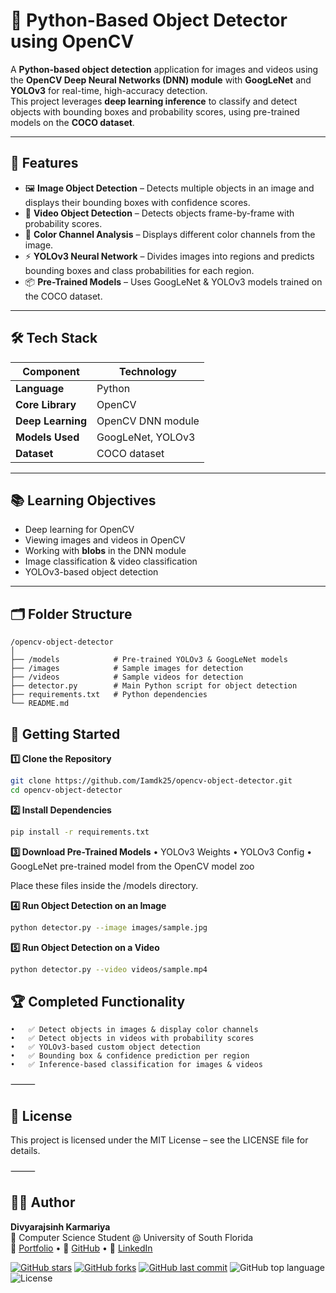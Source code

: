 # 🎯 Python-Based Object Detector using OpenCV

A **Python-based object detection** application for images and videos using the **OpenCV Deep Neural Networks (DNN) module** with **GoogLeNet** and **YOLOv3** for real-time, high-accuracy detection.  
This project leverages **deep learning inference** to classify and detect objects with bounding boxes and probability scores, using pre-trained models on the **COCO dataset**.

---

## 🧠 Features

- 🖼 **Image Object Detection** – Detects multiple objects in an image and displays their bounding boxes with confidence scores.  
- 🎥 **Video Object Detection** – Detects objects frame-by-frame with probability scores.  
- 🧮 **Color Channel Analysis** – Displays different color channels from the image.  
- ⚡ **YOLOv3 Neural Network** – Divides images into regions and predicts bounding boxes and class probabilities for each region.  
- 📦 **Pre-Trained Models** – Uses GoogLeNet & YOLOv3 models trained on the COCO dataset.  

---

## 🛠 Tech Stack

| Component         | Technology |
|------------------|------------|
| **Language**     | Python |
| **Core Library** | OpenCV |
| **Deep Learning** | OpenCV DNN module |
| **Models Used**  | GoogLeNet, YOLOv3 |
| **Dataset**      | COCO dataset |

---

## 📚 Learning Objectives

- Deep learning for OpenCV  
- Viewing images and videos in OpenCV  
- Working with **blobs** in the DNN module  
- Image classification & video classification  
- YOLOv3-based object detection  

---

## 🗂 Folder Structure
```plaintext
/opencv-object-detector
│
├── /models            # Pre-trained YOLOv3 & GoogLeNet models
├── /images            # Sample images for detection
├── /videos            # Sample videos for detection
├── detector.py        # Main Python script for object detection
├── requirements.txt   # Python dependencies
└── README.md
```
## 🚀 Getting Started

**1️⃣ Clone the Repository**
```bash
git clone https://github.com/Iamdk25/opencv-object-detector.git
cd opencv-object-detector
```
**2️⃣ Install Dependencies**
```bash
pip install -r requirements.txt
```
**3️⃣ Download Pre-Trained Models**
	•	YOLOv3 Weights
	•	YOLOv3 Config
	•	GoogLeNet pre-trained model from the OpenCV model zoo

Place these files inside the /models directory.

**4️⃣ Run Object Detection on an Image**
```bash
python detector.py --image images/sample.jpg
```
**5️⃣ Run Object Detection on a Video**
```bash
python detector.py --video videos/sample.mp4
```

## 🏆 Completed Functionality
	•	✅ Detect objects in images & display color channels
	•	✅ Detect objects in videos with probability scores
	•	✅ YOLOv3-based custom object detection
	•	✅ Bounding box & confidence prediction per region
	•	✅ Inference-based classification for images & videos

⸻

## 📜 License

This project is licensed under the MIT License – see the LICENSE file for details.

⸻

## 👨‍💻 Author

**Divyarajsinh Karmariya**  
💼 Computer Science Student @ University of South Florida  
🔗 [Portfolio](https://iamdk25.github.io/3d_personal_portfolio/) • 🧠 [GitHub](https://github.com/Iamdk25) • 💼 [LinkedIn](https://www.linkedin.com/in/dkarmariya/)

[![GitHub stars](https://img.shields.io/github/stars/Iamdk25/Open-CV-Python-project?style=social)](https://github.com/Iamdk25/Open-CV-Python-project/stargazers)
[![GitHub forks](https://img.shields.io/github/forks/Iamdk25/Open-CV-Python-project?style=social)](https://github.com/Iamdk25/Open-CV-Python-project/network/members)
[![GitHub last commit](https://img.shields.io/github/last-commit/Iamdk25/Open-CV-Python-project)](https://github.com/Iamdk25/Open-CV-Python-project/commits/main)
![GitHub top language](https://img.shields.io/github/languages/top/Iamdk25/Open-CV-Python-project)
![License](https://img.shields.io/github/license/Iamdk25/Open-CV-Python-project)
